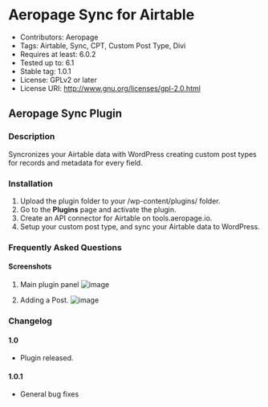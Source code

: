 # Aeropage Sync for Airtable
 
* Contributors: Aeropage
* Tags: Airtable, Sync, CPT, Custom Post Type, Divi
* Requires at least: 6.0.2
* Tested up to: 6.1
* Stable tag: 1.0.1
* License: GPLv2 or later
* License URI: http://www.gnu.org/licenses/gpl-2.0.html
  
## Aeropage Sync Plugin

### Description
  
Syncronizes your Airtable data with WordPress creating custom post types for records and metadata for every field.
  
### Installation
  
1. Upload the plugin folder to your /wp-content/plugins/ folder.
2. Go to the **Plugins** page and activate the plugin.
3. Create an API connector for Airtable on tools.aeropage.io.
4. Setup your custom post type, and sync your Airtable data to WordPress.
  
### Frequently Asked Questions
  
#### Screenshots

1. Main plugin panel
![image](https://user-images.githubusercontent.com/46200125/195354839-2750b741-ddee-4470-9092-5a3f8bb05b3b.png)
 
2. Adding a Post. 
![image](https://user-images.githubusercontent.com/46200125/195353227-94b6d11c-b74c-4bb4-965a-ee3563d1fffc.png)

### Changelog

#### 1.0
* Plugin released. 

#### 1.0.1
* General bug fixes
